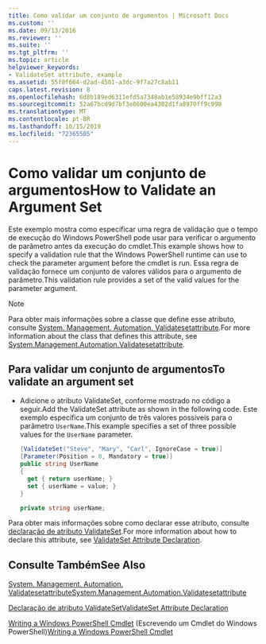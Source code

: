 ```yaml
---
title: Como validar um conjunto de argumentos | Microsoft Docs
ms.custom: ''
ms.date: 09/13/2016
ms.reviewer: ''
ms.suite: ''
ms.tgt_pltfrm: ''
ms.topic: article
helpviewer_keywords:
- ValidateSet attribute, example
ms.assetid: 55f0f664-d2ad-4501-a3dc-9f7a27c8ab11
caps.latest.revision: 8
ms.openlocfilehash: 6d8b189ed6311efd5a7348ab1e58934e9bff12a3
ms.sourcegitcommit: 52a67bcd9d7bf3e8600ea4302d1fa8970ff9c998
ms.translationtype: MT
ms.contentlocale: pt-BR
ms.lasthandoff: 10/15/2019
ms.locfileid: "72365505"
---
```

# <a name="how-to-validate-an-argument-set"></a><span data-ttu-id="98c5e-102">Como validar um conjunto de argumentos</span><span class="sxs-lookup"><span data-stu-id="98c5e-102">How to Validate an Argument Set</span></span>

<span data-ttu-id="98c5e-103">Este exemplo mostra como especificar uma regra de validação que o tempo de execução do Windows PowerShell pode usar para verificar o argumento de parâmetro antes da execução do cmdlet.</span><span class="sxs-lookup"><span data-stu-id="98c5e-103">This example shows how to specify a validation rule that the Windows PowerShell runtime can use to check the parameter argument before the cmdlet is run.</span></span> <span data-ttu-id="98c5e-104">Essa regra de validação fornece um conjunto de valores válidos para o argumento de parâmetro.</span><span class="sxs-lookup"><span data-stu-id="98c5e-104">This validation rule provides a set of the valid values for the parameter argument.</span></span>

> [!NOTE]
> <span data-ttu-id="98c5e-105">Para obter mais informações sobre a classe que define esse atributo, consulte [System. Management. Automation. Validatesetattribute](/dotnet/api/System.Management.Automation.ValidateSetAttribute).</span><span class="sxs-lookup"><span data-stu-id="98c5e-105">For more information about the class that defines this attribute, see [System.Management.Automation.Validatesetattribute](/dotnet/api/System.Management.Automation.ValidateSetAttribute).</span></span>

## <a name="to-validate-an-argument-set"></a><span data-ttu-id="98c5e-106">Para validar um conjunto de argumentos</span><span class="sxs-lookup"><span data-stu-id="98c5e-106">To validate an argument set</span></span>

- <span data-ttu-id="98c5e-107">Adicione o atributo ValidateSet, conforme mostrado no código a seguir.</span><span class="sxs-lookup"><span data-stu-id="98c5e-107">Add the ValidateSet attribute as shown in the following code.</span></span> <span data-ttu-id="98c5e-108">Este exemplo especifica um conjunto de três valores possíveis para o parâmetro `UserName`.</span><span class="sxs-lookup"><span data-stu-id="98c5e-108">This example specifies a set of three possible values for the `UserName` parameter.</span></span>

    ```csharp
    [ValidateSet("Steve", "Mary", "Carl", IgnoreCase = true)]
    [Parameter(Position = 0, Mandatory = true)]
    public string UserName
    {
      get { return userName; }
      set { userName = value; }
    }

    private string userName;
    ```

<span data-ttu-id="98c5e-109">Para obter mais informações sobre como declarar esse atributo, consulte [declaração de atributo ValidateSet](./validateset-attribute-declaration.md).</span><span class="sxs-lookup"><span data-stu-id="98c5e-109">For more information about how to declare this attribute, see [ValidateSet Attribute Declaration](./validateset-attribute-declaration.md).</span></span>

## <a name="see-also"></a><span data-ttu-id="98c5e-110">Consulte Também</span><span class="sxs-lookup"><span data-stu-id="98c5e-110">See Also</span></span>

[<span data-ttu-id="98c5e-111">System. Management. Automation. Validatesetattribute</span><span class="sxs-lookup"><span data-stu-id="98c5e-111">System.Management.Automation.Validatesetattribute</span></span>](/dotnet/api/System.Management.Automation.ValidateSetAttribute)

[<span data-ttu-id="98c5e-112">Declaração de atributo ValidateSet</span><span class="sxs-lookup"><span data-stu-id="98c5e-112">ValidateSet Attribute Declaration</span></span>](./validateset-attribute-declaration.md)

<span data-ttu-id="98c5e-113">[Writing a Windows PowerShell Cmdlet](./writing-a-windows-powershell-cmdlet.md) (Escrevendo um Cmdlet do Windows PowerShell)</span><span class="sxs-lookup"><span data-stu-id="98c5e-113">[Writing a Windows PowerShell Cmdlet](./writing-a-windows-powershell-cmdlet.md)</span></span>

